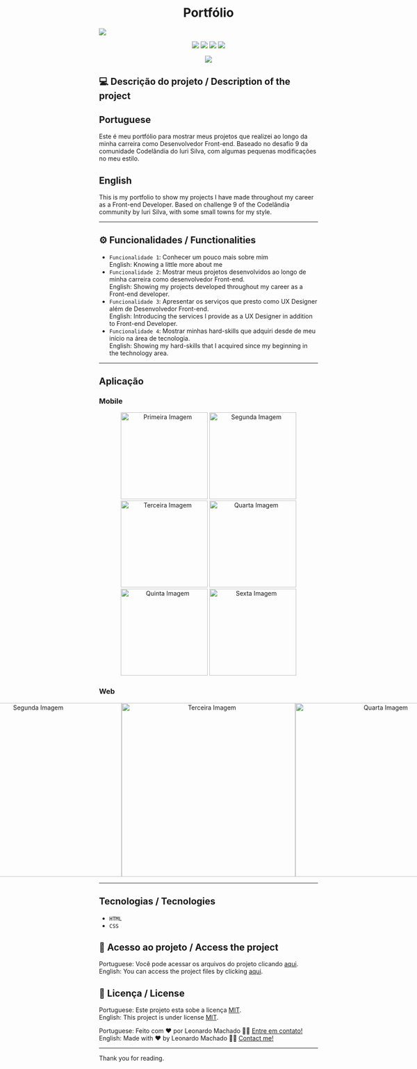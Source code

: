 <h1 align="center">Portfólio</h1>

<img src="https://user-images.githubusercontent.com/74615811/176488172-c81cd6b2-730a-4cf1-a099-7acc906cdf6f.png">

<p align="center">
<img src="https://camo.githubusercontent.com/31ddbceac85190c41164841d133e4056da4d4ce57a1a3a8c7cbf40bff1cf71ed/68747470733a2f2f696d672e736869656c64732e696f2f6769746875622f6c6963656e73652f64726f70626f782f64726f70626f782d73646b2d6a617661">
<img src="https://user-images.githubusercontent.com/74615811/176503364-50b5ee48-3d6d-4ab3-ae4b-e6fb7724296b.svg">
<img src="https://user-images.githubusercontent.com/74615811/176503773-dd0bc4ec-fbde-4e70-80d6-9695ff5ef67c.svg">
<img src="https://img.shields.io/badge/Done%20by-Leonardo Machado-%df0000">
</p>

<p align="center">
<img src="http://img.shields.io/static/v1?label=STATUS&message=%20FINISHED&color=GREEN&style=for-the-badge"/>
</p>

<!--
<p align="center">
 <a href="#-sobre-o-projeto">Description</a> •
 <a href="#-funcionalidades">Functionalities</a> •
 <a href="#-tecnologias">Tecnologies</a> • 
 <a href="#-acesso">Access</a> • 
 <a href="#user-content--licença">License</a>
</p>
-->

## 💻 Descrição do projeto / Description of the project

<h2>Portuguese</h2> Este é meu portfólio para mostrar meus projetos que realizei ao longo da minha carreira como Desenvolvedor Front-end. Baseado no desafio 9 da comunidade Codelândia do Iuri Silva, com algumas pequenas modificações no meu estilo. <br>

<h2>English</h2> This is my portfolio to show my projects I have made throughout my career as a Front-end Developer. Based on challenge 9 of the Codelândia community by Iuri Silva, with some small towns for my style.

---

## ⚙️ Funcionalidades / Functionalities
- `Funcionalidade 1`: Conhecer um pouco mais sobre mim <br>
English: Knowing a little more about me
- `Funcionalidade 2`: Mostrar meus projetos desenvolvidos ao longo de minha carreira como desenvolvedor Front-end. <br>
English: Showing my projects developed throughout my career as a Front-end developer.
- `Funcionalidade 3`: Apresentar os serviços que presto como UX Designer além de Desenvolvedor Front-end. <br>
English: Introducing the services I provide as a UX Designer in addition to Front-end Developer.
- `Funcionalidade 4`: Mostrar minhas hard-skills que adquiri desde de meu início na área de tecnologia. <br>
English: Showing my hard-skills that I acquired since my beginning in the technology area.

---

## Aplicação

### Mobile

<p align="center">
  <img alt="Primeira Imagem" src="https://user-images.githubusercontent.com/74615811/176517182-f1d17b47-27e2-40a2-addc-392f8e5f0906.png" width="200px">
  
  <img alt="Segunda Imagem" src="https://user-images.githubusercontent.com/74615811/176517254-691744d5-d6ce-4113-ae2f-e43f8147a565.png" width="200px">
  
  <img alt="Terceira Imagem" src="https://user-images.githubusercontent.com/74615811/176517328-b43a9f4f-7e89-40f2-a324-14daa1db3d06.png" width="200px">
  
  <img alt="Quarta Imagem" src="https://user-images.githubusercontent.com/74615811/176517452-90a212c8-f428-44dc-a53b-e2f899935119.png" width="200px">
  
  <img alt="Quinta Imagem" src="https://user-images.githubusercontent.com/74615811/176517553-da498177-ca54-4a29-9fd3-90f0364ad554.png" width="200px">
  
  <img alt="Sexta Imagem" src="https://user-images.githubusercontent.com/74615811/176517655-3ab716cc-f7b2-4842-b161-637fab7a74e6.png" width="200px">
</p>

### Web

<p align="center" style="display: flex; align-items: flex-start; justify-content: center;">
  <img alt="Primeira imagem" src="https://user-images.githubusercontent.com/74615811/176518264-c7181c0d-08e3-4912-a96a-fdd0b26e8023.png" width="400px">

  <img alt="Segunda Imagem" src="https://user-images.githubusercontent.com/74615811/176518356-833674c6-cdc3-4d68-9065-4aeb1146f211.png" width="400px">
  
  <img alt="Terceira Imagem" src="https://user-images.githubusercontent.com/74615811/176541283-011af1c5-9ca4-42c4-a97d-3bef2ecd4f17.png" width="400px">
 
  <img alt="Quarta Imagem" src="https://user-images.githubusercontent.com/74615811/176542422-566bca43-4ea3-4798-8351-70fe31f66036.png" width="400px">
 
  <img alt="Sexta Imagem" src="https://user-images.githubusercontent.com/74615811/176541965-8e20eefe-db17-4665-a460-f4407529cbe0.png" width="400px">

</p>

---

## Tecnologias / Tecnologies
- ``HTML``
- ``CSS``

## 📁 Acesso ao projeto / Access the project

Portuguese: Você pode acessar os arquivos do projeto clicando [aqui](https://github.com/LeonardoMancilha/My-portfolio/find/main). <br>
English: You can access the project files by clicking [aqui](https://github.com/LeonardoMancilha/My-portfolio/find/main).

## 📝 Licença / License

Portuguese: Este projeto esta sobe a licença [MIT](./LICENSE). <br>
English: This project is under license [MIT](./LICENSE).

Portuguese: Feito com ❤️ por Leonardo Machado 👋🏽 [Entre em contato!](https://www.linkedin.com/in/leonardomancilha/) <br>
English: Made with ❤️ by Leonardo Machado 👋🏽 [Contact me!](https://www.linkedin.com/in/leonardomancilha/)

---

<p> Thank you for reading.</p>
